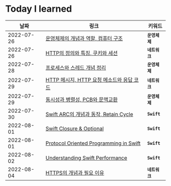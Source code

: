 # Today I learned

| 날짜       | 링크                                                         | 키워드         |
| ---------- | ------------------------------------------------------------ | -------------- |
| 2022-07-26 | [운영체제의 개념과 역할, 컴퓨터 구조](https://thirsty-burn-48e.notion.site/decb344c2e9d473983605bad8f11ad0f) | __`운영체제`__ |
| 2022-07-26 | [HTTP의 정의와 특징, 쿠키와 세션](https://thirsty-burn-48e.notion.site/HTTP-746a6490a2e04a5d8f50c078e6341c11) | __`네트워크`__ |
| 2022-07-28 | [프로세스와 스레드 개념 정리](https://thirsty-burn-48e.notion.site/02e80b1b27a9400c89ecfd3a20f990cc) | __`운영체제`__ |
| 2022-07-29 | [HTTP 메시지, HTTP 요청 메소드와 응답 코드](https://thirsty-burn-48e.notion.site/HTTP-HTTP-0a673e81168a4d48bf1a939ffa10f48d) | __`네트워크`__ |
| 2022-07-29 | [동시성과 병렬성, PCB와 문맥교환](https://thirsty-burn-48e.notion.site/PCB-dae61f36cc4545eabaa5fa7b7a835eba) | __`운영체제`__ |
| 2022-07-30 | [Swift ARC의 개념과 동작, Retain Cycle](https://thirsty-burn-48e.notion.site/Swift-ARC-Retain-Cycle-64cbe5ffd56a4b4296610765ce67ac91) | __`Swift`__    |
| 2022-08-01 | [Swift Closure & Optional](https://thirsty-burn-48e.notion.site/Swift-Closure-Optional-9be4ff1dc3154ad0847eff86f39b6e0f) | __`Swift`__    |
| 2022-08-01 | [Protocol Oriented Programming in Swift](https://thirsty-burn-48e.notion.site/Swift-Protocol-extension-a272e62a588a4974a71c2d3445ff921a) | __`Swift`__    |
| 2022-08-02 | [Understanding Swift Performance](https://thirsty-burn-48e.notion.site/Understanding-Swift-Performance-WWDC-2016-b523eb1c6a464ba5a7b9f0f847addc54) | __`Swift`__    |
| 2022-08-04 | [HTTPS의 개념과 필요 이유](https://thirsty-burn-48e.notion.site/HTTPS-7cd7c057f45542ddae37bb4ca404faef) | __`네트워크`__    |

